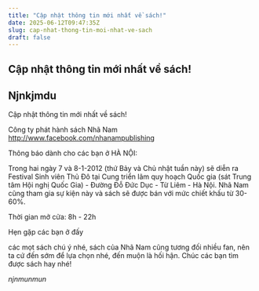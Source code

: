 ```yaml
---
title: "Cập nhật thông tin mới nhất về sách!"
date: 2025-06-12T09:47:35Z
slug: cap-nhat-thong-tin-moi-nhat-ve-sach
draft: false
---
```


## Cập nhật thông tin mới nhất về sách!

## Njnkjmdu

Cập nhật thông tin mới nhất về sách!


Công ty phát hành sách Nhã Nam
http://www.facebook.com/nhanampublishing

Thông báo dành cho các bạn ở HÀ NỘI: 

Trong hai ngày 7 và 8-1-2012 (thứ Bảy và Chủ nhật tuần này) sẽ diễn ra Festival Sinh viên Thủ Đô tại Cung triển lãm quy hoạch Quốc gia (sát Trung tâm Hội nghị Quốc Gia) - Đường Đỗ Đức Dục - Từ Liêm - Hà Nội. Nhã Nam cũng tham gia sự kiện này và sách sẽ được bán với mức chiết khấu từ 30-60%. 

Thời gian mở cửa: 8h - 22h

Hẹn gặp các bạn ở đấy 

các mọt sách chú ý nhé, sách của Nhã Nam cũng tương đối nhiều fan, nên ta cứ đến sớm để lựa chọn nhé, đến muộn là hối hận.
Chúc các bạn tìm được sách hay nhé!


*njnmunmun*
​